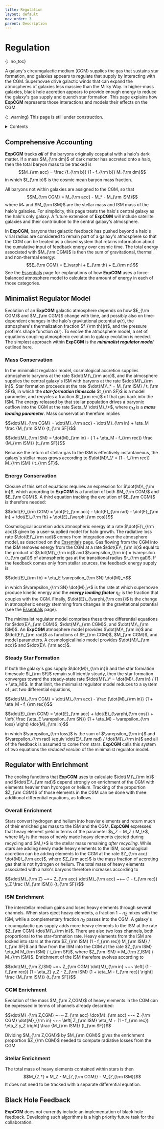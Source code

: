 ```yaml
---
title: Regulation
layout: default
nav_order: 3
parent: Description
---
```


<head>
  <title>MathJax tests</title>

  <script src="https://polyfill.io/v3/polyfill.min.js?features=es6"></script>

  <script>
    MathJax = {
     tex: {
      inlineMath: [['$', '$']],
      displayMath: [ ['$$','$$'], ["\\(","\\)"] ],
      processEscapes: true
      }
     };
  </script>

 <script id="MathJax-script" async
     src="https://cdn.jsdelivr.net/npm/mathjax@3/es5/tex-chtml.js">
  </script>
</head>

# Regulation
{: .no_toc}

A galaxy's circumgalactic medium (CGM) supplies the gas that sustains star formation, and galaxies appears to regulate that supply by interacting with the CGM. Supernovae drive galactic winds that can expand the atmospheres of galaxies less massive than the Milky Way. In higher-mass galaxies, black hole accretion appears to provide enough energy to reduce the galaxy's gas supply and quench star formation. This page explains how **ExpCGM** represents those interactions and models their effects on the CGM.

{: .warning}
This page is still under construction.

<details closed markdown="block">
  <summary>
   Contents
  </summary>
  {: .text-delta}
- TOC
{:toc}  
</details>

## Comprehensive Accounting

**ExpCGM** tracks ***all*** of the baryons originally cospatial with a halo's dark matter. If a mass $M_{\rm dm}$ of dark matter has accreted onto a halo, then the total baryon mass to be tracked is
 $$M_{\rm acc} = \frac {f_{\rm b}} {1 - f_{\rm b}} M_{\rm dm}$$
in which $f_{\rm b}$ is the cosmic mean baryon mass fraction. 

All baryons not within galaxies are assigned to the CGM, so that
  $$M_{\rm CGM} = M_{\rm acc} - M_* - M_{\rm ISM}$$
where $M_*$ and $M_{\rm ISM}$ are the stellar mass and ISM mass of the halo's galaxies. For simplicity, this page treats the halo's central galaxy as the halo's only galaxy. A future extension of **ExpCGM** will include satellite galaxies and their contribution to the central galaxy's atmosphere.

In **ExpCGM**, baryons that galactic feedback has pushed beyond a halo's virial radius are considered to remain part of a galaxy's atmosphere so that the CGM can be treated as a closed system that retains information about the cumulative input of feedback energy over cosmic time. The total energy associated with $M_{\rm CGM}$ is then the sum of gravitational, thermal, and non-thermal energy:
  $$E_{\rm CGM} = E_\varphi + E_{\rm th} + E_{\rm nt}$$
See the [Essentials](Essentials) page for explanations of how **ExpCGM** uses a force-balanced atmosphere model to calculate the amount of energy in each of those categories.  

## Minimalist Regulator Model

Evolution of an **ExpCGM** galactic atmosphere depends on how $E_{\rm CGM}$ and $M_{\rm CGM}$ change with time, and possibly also on time-dependent changes in the halo's gravitational potential $\varphi(r)$, the atmosphere's thermalization fraction $f_{\rm th}(r)$, and the pressure profile's shape function $\alpha(r)$. To evolve the atmosphere model, a set of equations coupling atmospheric evolution to galaxy evolution is needed. The simplest approach within **ExpCGM** is the ***minimalist regulator model*** outlined here.

### Mass Conservation

In the minimalist regulator model, cosmological accretion supplies atmospheric baryons at the rate $\dot{M}\_{\rm acc}$, and the atmosphere supplies the central galaxy's ISM with baryons at the rate $\dot{M}\_{\rm in}$. Star formation proceeds at the rate $\dot{M}\_* = M_{\rm ISM} / t_{\rm SF}$, in which the ***star-formation timescale*** $t_{\rm SF}$ is a model parameter, and recycles a fraction $f_{\rm rec}$ of that gas back into the ISM. The energy released by that stellar population drives a baryonic outflow into the CGM at the rate $\eta_M \dot{M}_\*$, where $\eta_M$ is a ***mass loading parameter***. Mass conservation therefore implies

<p>
  $$\dot{M}_{\rm CGM} = \dot{M}_{\rm acc} - \dot{M}_{\rm in} + \eta_M \frac {M_{\rm ISM}} {t_{\rm SF}}$$
</p>

<p>
  $$\dot{M}_{\rm ISM} = \dot{M}_{\rm in} - ( 1 + \eta_M - f_{\rm rec}) \frac {M_{\rm ISM}} {t_{\rm SF}}$$
</p>

Because the return of stellar gas to the ISM is effectively instantaneous, the galaxy's stellar mass grows according to $\dot{M}\_\* = (1 - f_{\rm rec}) M_{\rm ISM} / t_{\rm SF}$. 

### Energy Conservation

Closure of this set of equations requires an expression for $\dot{M}\_{\rm in}$, which according to **ExpCGM** is a function of both $M_{\rm CGM}$ and $E_{\rm CGM}$. A third equation tracking the evolution of $E_{\rm CGM}$ is therefore needed:

<p>
  $$\dot{E}_{\rm CGM} = \dot{E}_{\rm acc} - \dot{E}_{\rm rad} - \dot{E}_{\rm in} + \dot{E}_{\rm fb} + \dot{E}_{\varphi,{\rm cos}}$$
</p>

Cosmological accretion adds atmospheric energy at a rate $\dot{E}\_{\rm acc}$ given by a user-supplied model for halo growth. The radiative loss rate $\dot{E}\_{\rm rad}$ comes from integration over the atmosphere model, as described on the [Essentials](Essentials) page. Gas flowing from the CGM into the ISM removes energy from the CGM at a rate $\dot{E}\_{\rm in}$ equal to the product of $\dot{M}\_{\rm in}$ and $\varepsilon_{\rm in} = \varepsilon (r_{\rm gal})$ of atmospheric gas at the transitional radius $r_{\rm gal}$. If the feedback comes only from stellar sources, the feedback energy supply is 

<p>
  $$\dot{E}_{\rm fb} = \eta_E \varepsilon_{\rm SN} \dot{M}_*$$
</p>

in which $\varepsilon_{\rm SN} \dot{M}_\*$ is the rate at which supernovae produce kinetic energy and the ***energy loading factor*** $\eta_E$ is the fraction that couples with the CGM. Finally, $\dot{E}\_{\varphi,{\rm cos}}$ is the change in atmospheric energy stemming from changes in the gravitational potential (see the [Essentials](Essentials) page).

The minimalist regulator model comprises these three differential equations for $\dot{E}\_{\rm CGM}$, $\dot{M}\_{\rm CGM}$, and $\dot{M}\_{\rm ISM}$. An **ExpCGM** atmosphere model provides $\dot{M}\_{\rm in}$ and $\dot{E}\_{\rm rad}$ as functions of $E_{\rm CGM}$, $M_{\rm CGM}$, and model parameters. A cosmological halo model provides $\dot{M}\_{\rm acc}$ and $\dot{E}\_{\rm acc}$. 

### Steady Star Formation

If both the galaxy's gas supply $\dot{M}\_{\rm in}$ and the star formation timescale $t_{\rm SF}$ remain sufficiently steady, then the star formation converges toward the steady-state rate $\dot{M}\_\* = \dot{M}\_{\rm in} / (1 + \eta_M)$. In that limit, the minimalist regulator model reduces to a system of just two differential equations,  

<p>
  $$\dot{M}_{\rm CGM} = \dot{M}_{\rm acc} - \frac {\dot{M}_{\rm in}} {1 + \eta_M - f_{\rm rec}}$$
</p>

<p>
  $$\dot{E}_{\rm CGM} = \dot{E}_{\rm acc} + \dot{E}_{\varphi,{\rm cos}} + \left( \frac {\eta_E \varepsilon_{\rm SN}} {1 + \eta_M} - \varepsilon_{\rm loss} \right) \dot{M}_{\rm in}$$
</p>

in which $\varepsilon_{\rm loss}$ is the sum of $\varepsilon_{\rm in}$ and $\varepsilon_{\rm rad} \equiv \dot{E}\_{\rm rad} / \dot{M}\_{\rm in}$ and all of the feedback is assumed to come from stars. **ExpCGM** calls this system of two equations the *reduced version* of the minimalist regulator model.


## Regulator with Enrichment

The cooling functions that **ExpCGM** uses to calculate $\dot{M}\_{\rm in}$ and $\dot{E}\_{\rm rad}$ depend strongly on enrichment of the CGM with elements heavier than hydrogen or helium. Tracking of the proportion $Z_{\rm CGM}$ of those elements in the CGM can be done with three additional differential equations, as follows.

### Overall Enrichment

Stars convert hydrogen and helium into heavier elements and return much of their enriched gas mass to the ISM and the CGM. **ExpCGM** expresses that heavy element yield in terms of the parameter $y_Z = M_Z / M_\*$, where $M_Z$ is the mass of newly made heavy elements ejected during recycling and $M_\*$ is the stellar mass remaining *after recycling*. While stars are adding newly made heavy elements to the ISM, cosmological accretion can be adding elements to the CGM at the rate $Z_{\rm acc} \dot{M}\_{\rm acc}$, where $Z_{\rm acc}$ is the mass fraction of accreting gas that is not hydrogen or helium. The total mass of heavy elements associated with a halo's baryons therefore increases according to

<p>
  $$\dot{M}_{\rm Z} ~=~ Z_{\rm acc} \dot{M}_{\rm acc} ~+~ (1 - f_{\rm rec}) y_Z \frac {M_{\rm ISM}} {t_{\rm SF}}$$
</p>

### ISM Enrichment

The interstellar medium gains and loses heavy elements through several channels. When stars eject heavy elements, a fraction $1 - \eta_Z$ mixes with the ISM, while a complementary fraction $\eta_Z$ passes into the CGM. A galaxy's circumgalactic gas supply adds more heavy elements to the ISM at the rate $Z_{\rm CGM} \dot{M}\_{\rm in}$. There are also two loss channels, both proportional to the star-formation rate. Heavy elements from the ISM are locked into stars at the rate $Z_{\rm ISM} (1 - f_{\rm rec}) M_{\rm ISM} / t_{\rm SF}$ and flow from the ISM into the CGM at the rate $Z_{\rm ISM} \eta_M M_{\rm ISM} / t_{\rm SF}$, where $Z_{\rm ISM} = M_{\rm Z,ISM} / M_{\rm ISM}$. Enrichment of the ISM therefore evolves according to 

<p>
  $$\dot{M}_{\rm Z,ISM} ~=~ Z_{\rm CGM} \dot{M}_{\rm in} ~+~ \left[ (1 - f_{\rm rec}) (1 - \eta_Z) y_Z - Z_{\rm ISM} (1 + \eta_M - f_{\rm rec}) \right] \frac {M_{\rm ISM}} {t_{\rm SF}}$$
</p>

### CGM Enrichment

Evolution of the mass $M_{\rm Z,CGM}$ of heavy elements in the CGM  can be expressed in terms of channels already described:

<p>
  $$\dot{M}_{\rm Z,CGM} ~=~ Z_{\rm acc} \dot{M}_{\rm acc} ~-~ Z_{\rm CGM} \dot{M}_{\rm in} ~+~ \left[ Z_{\rm ISM} \eta_M + (1 - f_{\rm rec}) \eta_Z y_Z \right] \frac {M_{\rm ISM}} {t_{\rm SF}}$$
</p>

Dividing $M_{\rm Z,CGM}$ by $M_{\rm CGM}$ gives the enrichment proportion $Z_{\rm CGM}$ needed to compute radiative losses from the CGM.

### Stellar Enrichment

The total mass of heavy elements contained within stars is then
  $$M_{Z,*} = M_Z - M_{Z,{\rm CGM}} - M_{Z,{\rm ISM}}$$
It does not need to be tracked with a separate differential equation.

## Black Hole Feedback

**ExpCGM** does not currently include an implementation of black hole feedback. Developing such algorithms is a high priority future task for the collaboration.




